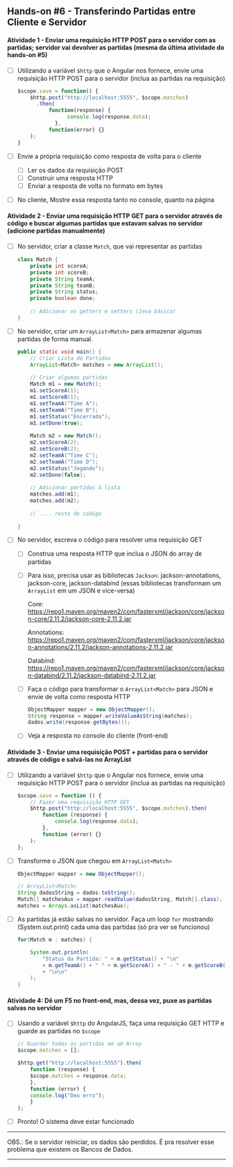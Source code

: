 ## Hands-on #6 - Transferindo Partidas entre Cliente e Servidor

#### Atividade 1 - Enviar uma requisição HTTP POST para o servidor com as partidas; servidor vai devolver as partidas (mesma da última atividade do hands-on #5)

- [ ] Utilizando a variável `$http` que o Angular nos fornece, envie uma requisição HTTP POST para o servidor (inclua as partidas na requisição)

  ```javascript
  $scope.save = function() {
      $http.post("http://localhost:5555", $scope.matches)
      	.then(
          	function(response) {
                  console.log(response.data);
              },
          	function(error) {}
      );
  }
  ```

  

- [ ] Envie a própria requisição como resposta de volta para o cliente

  - [ ] Ler os dados da requisição POST
  - [ ] Construir uma resposta HTTP
  - [ ] Enviar a resposta de volta no formato em bytes

- [ ] No cliente, Mostre essa resposta tanto no console, quanto na página




#### Atividade 2 - Enviar uma requisição HTTP GET para o servidor **através de código** e buscar algumas partidas que estavam salvas no servidor (adicione partidas manualmente)

- [ ] No servidor, criar a classe `Match`, que vai representar as partidas

  ```java
  class Match {
      private int scoreA;
      private int scoreB;
      private String teamA;
      private String teamB;
      private String status;
      private boolean done;
      
      // Adicionar os getters e setters (Java básico)
  }
  ```

  

- [ ] No servidor, criar um `ArrayList<Match>` para armazenar algumas partidas de forma manual.

  ```java
  public static void main() {
      // Criar Lista de Partidas
      ArrayList<Match> matches = new ArrayList();
      
      // Criar algumas partidas
      Match m1 = new Match();
      m1.setScoreA(1);
      m1.setScoreB(1);
      m1.setTeamA("Time A");
      m1.setTeamA("Time B");
      m1.setStatus("Encerrada");
      m1.setDone(true);
      
      Match m2 = new Match();
      m2.setScoreA(2);
      m2.setScoreB(2);
      m2.setTeamA("Time C");
      m2.setTeamA("Time D");
      m2.setStatus("Jogando");
      m2.setDone(false);
      
      // Adicionar partidas à lista    
      matches.add(m1);
      matches.add(m2);   
      
      // .... resto do código
      
  }
  ```

  

- [ ] No servidor, escreva o código para resolver uma requisição GET

  - [ ] Construa uma resposta HTTP que inclua o JSON do array de partidas

  - [ ] Para isso, precisa usar as bibliotecas `Jackson`: jackson-annotations, jackson-core, jackson-databind (essas bibliotecas transformam um `ArrayList` em um JSON e vice-versa)

    Core: https://repo1.maven.org/maven2/com/fasterxml/jackson/core/jackson-core/2.11.2/jackson-core-2.11.2.jar

    Annotations: https://repo1.maven.org/maven2/com/fasterxml/jackson/core/jackson-annotations/2.11.2/jackson-annotations-2.11.2.jar

    Databind: https://repo1.maven.org/maven2/com/fasterxml/jackson/core/jackson-databind/2.11.2/jackson-databind-2.11.2.jar

  - [ ] Faça o código para transformar o `ArrayList<Match>` para JSON e envie de volta como resposta HTTP

    ```java
    ObjectMapper mapper = new ObjectMapper();
    String response = mapper.writeValueAsString(matches);
    dados.write(response.getBytes());
    ```

  - [ ] Veja a resposta no console do cliente (front-end)

  

#### Atividade 3 - Enviar uma requisição POST + partidas para o servidor através de código e salvá-las no ArrayList

- [ ] Utilizando a variável `$http` que o Angular nos fornece, envie uma requisição HTTP POST para o servidor (inclua as partidas na requisição)

  ```javascript
  $scope.save = function () {
      // Fazer uma requisição HTTP GET
      $http.post("http://localhost:5555", $scope.matches).then(
          function (response) {
              console.log(response.data);
          },
          function (error) {}
      );
  };
  ```

  

- [ ] Transforme o JSON que chegou em `ArrayList<Match>` 

  ```java
  ObjectMapper mapper = new ObjectMapper();
  
  // ArrayList<Match>
  String dadosString = dados.toString();
  Match[] matchesAux = mapper.readValue(dadosString, Match[].class);
  matches = Arrays.asList(matchesAux);
  ```

- [ ] As partidas já estão salvas no servidor. Faça um loop  `for`  mostrando (System.out.print) cada uma das partidas (só pra ver se funcionou)

  ```java
  for(Match m : matches) {
  
      System.out.println(
          "Status da Partida: " + m.getStatus() + "\n"
          + m.getTeamA() + " " + m.getScoreA() + " - " + m.getScoreB() + " " + m.getTeamB()
          + "\n\n"
      );
  }
  ```



#### Atividade 4: Dê um F5 no front-end, mas, dessa vez, puxe as partidas salvas no servidor

- [ ] Usando a variável `$http` do AngularJS, faça uma requisição GET HTTP e guarde as partidas no `$scope`

  ```javascript
  // Guardar todas as partidas em um Array
  $scope.matches = [];
  
  $http.get("http://localhost:5555").then(
      function (response) {
      $scope.matches = response.data;
      },
      function (error) {
      console.log("Deu erro");
      }
  );
  ```

- [ ] Pronto! O sistema deve estar funcionado



---

OBS.: Se o servidor reiniciar, os dados são perdidos. É pra resolver esse problema que existem os Bancos de Dados.

----

